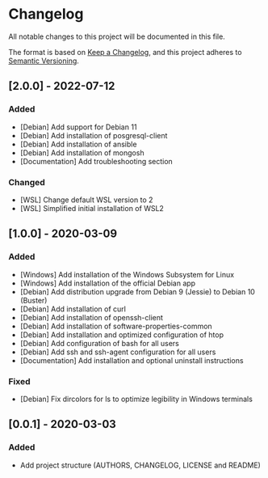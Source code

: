 # Changelog
All notable changes to this project will be documented in this file.

The format is based on [Keep a Changelog](https://keepachangelog.com/en/1.0.0/),
and this project adheres to [Semantic Versioning](https://semver.org/spec/v2.0.0.html).

## [2.0.0] - 2022-07-12

### Added

- [Debian] Add support for Debian 11
- [Debian] Add installation of posgresql-client
- [Debian] Add installation of ansible
- [Debian] Add installation of mongosh
- [Documentation] Add troubleshooting section

### Changed

- [WSL] Change default WSL version to 2
- [WSL] Simplified initial installation of WSL2


## [1.0.0] - 2020-03-09

### Added

- [Windows] Add installation of the Windows Subsystem for Linux
- [Windows] Add installation of the official Debian app
- [Debian] Add distribution upgrade from Debian 9 (Jessie) to Debian 10 (Buster)
- [Debian] Add installation of curl
- [Debian] Add installation of openssh-client
- [Debian] Add installation of software-properties-common
- [Debian] Add installation and optimized configuration of htop
- [Debian] Add configuration of bash for all users
- [Debian] Add ssh and ssh-agent configuration for all users
- [Documentation] Add installation and optional uninstall instructions

### Fixed

- [Debian] Fix dircolors for ls to optimize legibility in Windows terminals

## [0.0.1] - 2020-03-03

### Added
- Add project structure (AUTHORS, CHANGELOG, LICENSE and README)
